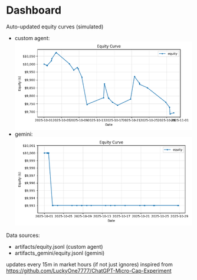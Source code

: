 # Dashboard

Auto-updated equity curves (simulated)

- custom agent: ![Equity Curve](artifacts/equity.png?v=56fa300)
- gemini: ![Equity Curve (Gemini)](artifacts_gemini/equity.png?v=56fa300)

Data sources:
- artifacts/equity.jsonl (custom agent)
- artifacts_gemini/equity.jsonl (gemini)

updates every 15m in market hours (if not just ignores)
inspired from https://github.com/LuckyOne7777/ChatGPT-Micro-Cap-Experiment